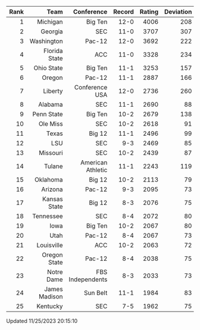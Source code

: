 | Rank  | Team                 | Conference           | Record   | Rating | Deviation |
| ---:  | ---:                 | ---:                 | ---:     | ---:   | ---:      |
| 1     | Michigan             | Big Ten              | 12-0     | 4006   | 208       |
| 2     | Georgia              | SEC                  | 11-0     | 3707   | 307       |
| 3     | Washington           | Pac-12               | 12-0     | 3692   | 222       |
| 4     | Florida State        | ACC                  | 11-0     | 3328   | 234       |
| 5     | Ohio State           | Big Ten              | 11-1     | 3253   | 157       |
| 6     | Oregon               | Pac-12               | 11-1     | 2887   | 166       |
| 7     | Liberty              | Conference USA       | 12-0     | 2736   | 260       |
| 8     | Alabama              | SEC                  | 11-1     | 2690   | 88        |
| 9     | Penn State           | Big Ten              | 10-2     | 2679   | 138       |
| 10    | Ole Miss             | SEC                  | 10-2     | 2618   | 91        |
| 11    | Texas                | Big 12               | 11-1     | 2496   | 99        |
| 12    | LSU                  | SEC                  | 9-3      | 2469   | 85        |
| 13    | Missouri             | SEC                  | 10-2     | 2439   | 87        |
| 14    | Tulane               | American Athletic    | 11-1     | 2243   | 119       |
| 15    | Oklahoma             | Big 12               | 10-2     | 2113   | 79        |
| 16    | Arizona              | Pac-12               | 9-3      | 2095   | 73        |
| 17    | Kansas State         | Big 12               | 8-3      | 2076   | 75        |
| 18    | Tennessee            | SEC                  | 8-4      | 2072   | 80        |
| 19    | Iowa                 | Big Ten              | 10-2     | 2067   | 80        |
| 20    | Utah                 | Pac-12               | 8-4      | 2067   | 73        |
| 21    | Louisville           | ACC                  | 10-2     | 2063   | 72        |
| 22    | Oregon State         | Pac-12               | 8-4      | 2038   | 75        |
| 23    | Notre Dame           | FBS Independents     | 8-3      | 2033   | 73        |
| 24    | James Madison        | Sun Belt             | 11-1     | 1984   | 83        |
| 25    | Kentucky             | SEC                  | 7-5      | 1962   | 75        |

Updated 11/25/2023 20:15:10
